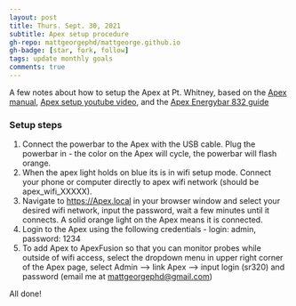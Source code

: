 ```yaml
---
layout: post
title: Thurs. Sept. 30, 2021
subtitle: Apex setup procedure
gh-repo: mattgeorgephd/mattgeorge.github.io
gh-badge: [star, fork, follow]
tags: update monthly goals
comments: true
---
```


A few notes about how to setup the Apex at Pt. Whitney, based on the [Apex manual](https://www.neptunesystems.com/getstarted/apexng/), [Apex setup youtube video](https://www.youtube.com/watch?v=zJrIb41ZFIU), and the [Apex Energybar 832 guide](https://www.neptunesystems.com/downloads/docs/EB832_Guide.pdf)

### Setup steps
1. Connect the powerbar to the Apex with the USB cable. Plug the powerbar in - the color on the Apex will cycle, the powerbar will flash orange.
2. When the apex light holds on blue its is in wifi setup mode. Connect your phone or computer directly to apex wifi network (should be apex_wifi_XXXXX).
3. Navigate to https://Apex.local in your browser window and select your desired wifi network, input the password, wait a few minutes until it connects. A solid orange light on the Apex means it is connected.
4. Login to the Apex using the following credentials - login: admin, password: 1234
5. To add Apex to ApexFusion so that you can monitor probes while outside of wifi access, select the dropdown menu in upper right corner of the Apex page, select Admin --> link Apex --> input login (sr320) and password (email me at mattgeorgephd@gmail.com)

All done!
